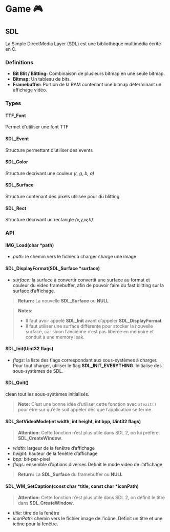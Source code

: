# Game  :video_game:
## SDL
La Simple DirectMedia Layer (SDL) est une bibliothèque multimédia écrite en C.

### Definitions
- **Bit Blit / Blitting:** Combinaison de plusieurs bitmap en une seule bitmap.
- **Bitmap:** Un tableau de bits.
- **Framebuffer:** Portion de la RAM contenant une bitmap déterminant un affichage vidéo.

### Types
#### TTF_Font
Permet d'utiliser une font TTF
#### SDL_Event
Structure permettant d’utiliser des events
#### SDL_Color
Structure decrivant une couleur *(r, g, b, a)*
#### SDL_Surface
Structure contenant des pixels utilisée pour du blitting
#### SDL_Rect
Structure décrivant un rectangle *(x,y,w,h)*

### API
#### IMG_Load(char *path)
- *path:* le chemin vers le fichier à charger
charge une image

#### SDL_DisplayFormat(SDL_Surface *surface)
- *surface:* la surface à convertir
convertit une surface au format et couleur du video framebuffer, afin de pouvoir faire du fast blitting sur la surface d’affichage.

> **Return:** La nouvelle **SDL_Surface** ou **NULL**

> **Notes:**
> - Il faut avoir appelé **SDL_Init** avant d’appeler **SDL_DisplayFormat**
> - Il faut utiliser une surface différente pour stocker la nouvelle surface, car sinon l’ancienne n’est pas libérée en mémoire et conduit à une memory leak.

#### SDL_Init(Uint32 flags)
- *flags:* la liste des flags correspondant aux sous-systèmes à charger. Pour tout charger, utiliser le flag **SDL_INIT_EVERYTHING**.
Initialise des sous-systèmes de SDL.

#### SDL_Quit()
clean tout les sous-systèmes initialisés.

> **Note:**
> C’est une bonne idée d’utiliser cette fonction avec `atexit()` pour être sur qu’elle soit appeler dès que l’application se ferme.

#### SDL_SetVideoMode(int width, int height, int bpp, Uint32 flags)

> **Attention:**
> Cette fonction n’est plus utile dans SDL 2, on lui préfère **SDL_CreateWindow**.

- *width:* largeur de la fenêtre d’affichage
- *height:* hauteur de la fenêtre d’affichage
- *bpp:* bit-per-pixel
- *flags:* ensemble d’options diverses
Definit le mode video de l’affichage

> **Return:** La **SDL_Surface** du framebuffer ou **NULL**

#### SDL_WM_SetCaption(const char *title, const char *iconPath)

> **Attention:**
> Cette fonction n’est plus utile dans SDL 2, on définit le titre dans **SDL_CreateWindow**.

- *title:* titre de la fenêtre
- *iconPath:* chemin vers le fichier image de l’icône.
Definit un titre et une icône pour la fenêtre.
